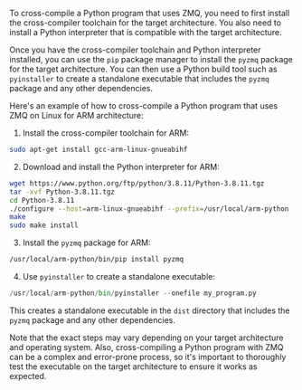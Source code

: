 To cross-compile a Python program that uses ZMQ, you need to first install the cross-compiler toolchain for the target architecture. You also need to install a Python interpreter that is compatible with the target architecture.

Once you have the cross-compiler toolchain and Python interpreter installed, you can use the `pip` package manager to install the `pyzmq` package for the target architecture. You can then use a Python build tool such as `pyinstaller` to create a standalone executable that includes the `pyzmq` package and any other dependencies.

Here's an example of how to cross-compile a Python program that uses ZMQ on Linux for ARM architecture:

1. Install the cross-compiler toolchain for ARM:
```bash
sudo apt-get install gcc-arm-linux-gnueabihf
```

2. Download and install the Python interpreter for ARM:
```bash
wget https://www.python.org/ftp/python/3.8.11/Python-3.8.11.tgz
tar -xvf Python-3.8.11.tgz
cd Python-3.8.11
./configure --host=arm-linux-gnueabihf --prefix=/usr/local/arm-python
make
sudo make install
```

3. Install the `pyzmq` package for ARM:
```bash
/usr/local/arm-python/bin/pip install pyzmq
```
4. Use `pyinstaller` to create a standalone executable:
```python
/usr/local/arm-python/bin/pyinstaller --onefile my_program.py
```

This creates a standalone executable in the `dist` directory that includes the `pyzmq` package and any other dependencies.

Note that the exact steps may vary depending on your target architecture and operating system. Also, cross-compiling a Python program with ZMQ can be a complex and error-prone process, so it's important to thoroughly test the executable on the target architecture to ensure it works as expected.